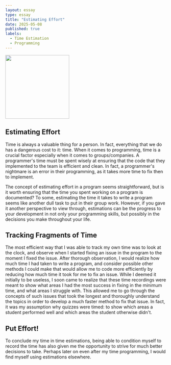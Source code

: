 ```yaml
---
layout: essay
type: essay
title: "Estimating Effort"
date: 2025-05-08
published: true
labels:
  - Time Estimation
  - Programming
---
```


<img width="200px" class="rounded float-start pe-4" src="https://www.rd.com/wp-content/uploads/2024/04/GettyImages-1152894858-Jigsaw-Puzzle-Strategy-to-Solve-Puzzles-Fast-JVedit.jpg">

## Estimating Effort
Time is always a valuable thing for a person. In fact, everything that we do has a dangerous cost to it: time. When it comes to programming, time is a crucial factor especially when it comes to groups/companies. A programmer's time must be spent wisely at ensuring that the code
that they implemented to the team is efficient and clean. In fact, a programmer's nightmare is an error in their programming, as it takes more time to fix then to implement. 

The concept of estimating effort in a program seems straightforward, but is it worth ensuring that the time you spent working on a program is documented? To some, estimating the time it takes to write a program seems like another dull task to put in their group work. However,
if you gave it another perspective to view through, estimations can be the progress to your development in not only your programming skills, but possibly in the decisions you make throughout your life.

## Tracking Fragments of Time
The most efficient way that I was able to track my own time was to look at the clock, and observe when I started fixing an issue in the program to the moment I fixed the issue. After thorough observation, I would realize how much time I had taken to write a program, and consider
possible other methods I could make that would allow me to code more efficiently by reducing how much time it took for me to fix an issue. While I deemed it initially to be useless, I soon came to realize that these time recordings were meant to show what areas I had the most success
in fixing in the minimum time, and what areas I struggle with. This allowed me to go through the concepts of such issues that took the longest and thoroughly understand the topics in order to develop a much faster method to fix that issue. In fact, it was my assumption why quizzes
were timed: to show which areas a student performed well and which areas the student otherwise didn't.

## Put Effort!
To conclude my time in time estimations, being able to condition myself to record the time has also given me the opportunity to strive for much better decisions to take. Perhaps later on even after my time programming, I would find myself using estimations elsewhere.
